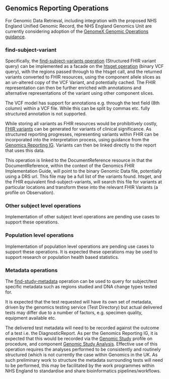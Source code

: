 ## Genomics Reporting Operations
For Genomic Data Retrieval, including integration with the proposed NHS England Unified Genomic Record, the NHS England Genomics Unit are currently considering adoption of the [GenomeX Genomic Operations guidance](https://build.fhir.org/ig/HL7/genomics-reporting/operations.html).

### find-subject-variant

Specifically, the [find-subject-variants operation](https://build.fhir.org/ig/HL7/genomics-reporting/OperationDefinition-find-subject-variants.html) (Structured FHIR variant query) can be implemented as a facade on the [htsget operation](https://samtools.github.io/hts-specs/htsget.html) (binary VCF query), with the regions passed through to the htsget call, and the returned variants converted to FHIR resources, using the component allele slices as an un-altered copy of the VCF Variant, and potentially cached. The FHIR representation can then be further enriched with annotations and alternative representations of the variant using other component slices. 

The VCF model has support for annotations e.g. through the text field (8th column) within a VCF file. While this can be split by commas etc. fully structured annotation is not supported.

While storing all variants as FHIR resources would be prohibitively costly, [FHIR variants](https://build.fhir.org/ig/HL7/genomics-reporting/StructureDefinition-variant.html) can be generated for variants of clinical significance. As structured reporting progresses, representing variants within FHIR can be incorporated into the interpretation process, using guidance from the [Genomics Reporting IG](https://build.fhir.org/ig/HL7/genomics-reporting/sequencing.html). Variants can then be linked directly to the report that uses this data.

This operation is linked to the DocumentReference resource in that the DocumentReference, within the context of the Genomics FHIR Implementation Guide, will point to the binary Genomic Data file, potentially using a DRS url. This file may be a full list of the variants found. htsget, and the FHIR equivalent find-subject-variants, will search this file for variants at particular locations and transform these into the relevant FHIR Variants (a profile on Observation).

### Other subject level operations

Implementation of other subject level operations are pending use cases to support these operations.

### Population level operations

Implementation of population level operations are pending use cases to support these operations. It is expected these operations may be used to support research or population health based statistics.

### Metadata operations

The [find-study-metadata](https://build.fhir.org/ig/HL7/genomics-reporting/OperationDefinition-find-study-metadata.html) operation can be used to query for subject/test specific metadata such as regions studied and DNA change types tested for.

It is expected that the test requested will have its own set of metadata, driven by the genomics testing service (Test Directory) but actual delivered tests may differ due to a number of factors, e.g. specimen quality, equipment available etc.

The delivered test metadata will need to be recorded against the outcome of a test i.e. the DiagnosticReport. As per the Genomics Reporting IG, it is expected that this would be recorded via the [Genomic Study](https://build.fhir.org/ig/HL7/genomics-reporting/StructureDefinition-genomic-study.html) profile on procedure, and component [Genomic Study Analysis](https://build.fhir.org/ig/HL7/genomics-reporting/StructureDefinition-genomic-study-analysis.html). Effective use of this operation requires the analyses performed to be consistently and routinely structured (which is not currently the case within Genomics in the UK. As such preliminary work to structure the metadata surrounding tests will need to be performed, this may be facilitated by the work programmes within NHS England to standardise and share bioinformatics pipelines/workflows.